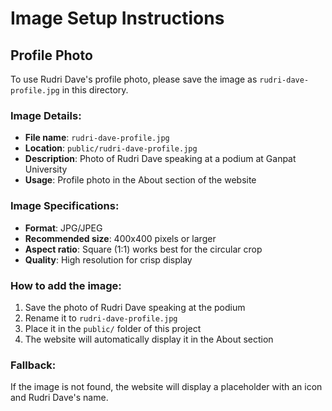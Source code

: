 # Image Setup Instructions

## Profile Photo
To use Rudri Dave's profile photo, please save the image as `rudri-dave-profile.jpg` in this directory.

### Image Details:
- **File name**: `rudri-dave-profile.jpg`
- **Location**: `public/rudri-dave-profile.jpg`
- **Description**: Photo of Rudri Dave speaking at a podium at Ganpat University
- **Usage**: Profile photo in the About section of the website

### Image Specifications:
- **Format**: JPG/JPEG
- **Recommended size**: 400x400 pixels or larger
- **Aspect ratio**: Square (1:1) works best for the circular crop
- **Quality**: High resolution for crisp display

### How to add the image:
1. Save the photo of Rudri Dave speaking at the podium
2. Rename it to `rudri-dave-profile.jpg`
3. Place it in the `public/` folder of this project
4. The website will automatically display it in the About section

### Fallback:
If the image is not found, the website will display a placeholder with an icon and Rudri Dave's name. 